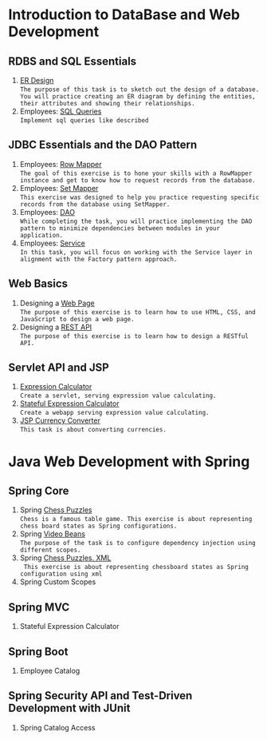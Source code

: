 # Introduction to DataBase and Web Development
## RDBS and SQL Essentials
1. [ER Design](https://github.com/pp8a/RDBS_Web_Spring/tree/main/ER%20Design) </br>```The purpose of this task is to sketch out the design of a database. You will practice creating an ER diagram by defining the entities, their attributes and showing their relationships.```
2. Employees: [SQL Queries](https://github.com/pp8a/RDBS_Web_Spring/tree/main/sql-queries)</br>```Implement sql queries like described```
## JDBC Essentials and the DAO Pattern
1. Employees: [Row Mapper](https://github.com/pp8a/RDBS_Web_Spring/tree/main/row-mapper)</br> ```The goal of this exercise is to hone your skills with a RowMapper instance and get to know how to request records from the database.```
2. Employees: [Set Mapper](https://github.com/pp8a/RDBS_Web_Spring/tree/main/set-mapper)</br> ```This exercise was designed to help you practice requesting specific records from the database using SetMapper.```
3. Employees: [DAO](https://github.com/pp8a/RDBS_Web_Spring/tree/main/dao) </br> ```While completing the task, you will practice implementing the DAO pattern to minimize dependencies between modules in your application.```
4. Employees: [Service](https://github.com/pp8a/RDBS_Web_Spring/tree/main/service)</br> ```In this task, you will focus on working with the Service layer in alignment with the Factory pattern approach.```
## Web Basics
1. Designing a [Web Page](https://github.com/pp8a/RDBS_Web_Spring/tree/main/designing-a-web-page) </br>```The purpose of this exercise is to learn how to use HTML, CSS, and JavaScript to design a web page.```
2. Designing a [REST API](https://github.com/pp8a/RDBS_Web_Spring/tree/main/designing-a-rest-api) </br>```The purpose of this exercise is to learn how to design a RESTful API.```
## Servlet API and JSP
1. [Expression Calculator](https://github.com/pp8a/RDBS_Web_Spring/tree/main/expression-calculator) </br> ```Create a servlet, serving expression value calculating.```
2. [Stateful Expression Calculator](https://github.com/pp8a/RDBS_Web_Spring/tree/main/stateful-expression-calculator) </br>```Create a webapp serving expression value calculating.```
3. [JSP Currency Сonverter](https://github.com/pp8a/RDBS_Web_Spring/tree/main/jsp-currencies) </br> ```This task is about converting currencies.```
# Java Web Development with Spring
## Spring Core
1. Spring [Chess Puzzles](https://github.com/pp8a/RDBS_Web_Spring/tree/main/chess-puzzles) </br> ```Chess is a famous table game. This exercise is about representing chess board states as Spring configurations.```
2. Spring [Video Beans](https://github.com/pp8a/RDBS_Web_Spring/tree/main/spring-video-beans) </br> ```The purpose of the task is to configure dependency injection using different scopes.```
3. Spring [Chess Puzzles. XML](https://github.com/pp8a/RDBS_Web_Spring/tree/main/chess-puzzles-xml) </br> ``` This exercise is about representing chessboard states as Spring configuration using xml```
4. Spring Custom Scopes
## Spring MVC
1. Stateful Expression Calculator
## Spring Boot
1. Employee Catalog
## Spring Security API and Test-Driven Development with JUnit
1. Spring Catalog Access
